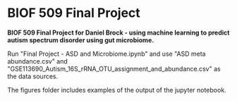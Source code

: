# BIOF 509 Final Project
**BIOF 509 Final Project for Daniel Brock - using machine learning to predict autism spectrum disorder using gut microbiome.**

Run "Final Project - ASD and Microbiome.ipynb" and use "ASD meta abundance.csv" and "GSE113690_Autism_16S_rRNA_OTU_assignment_and_abundance.csv" as the data sources. 

The figures folder includes examples of the output of the jupyter notebook. 
